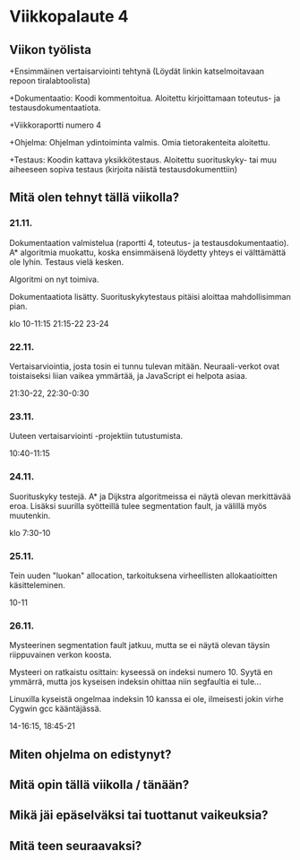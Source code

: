 # Viikkopalaute 4

## Viikon työlista

+Ensimmäinen vertaisarviointi tehtynä (Löydät linkin katselmoitavaan repoon tiralabtoolista)

+Dokumentaatio: Koodi kommentoitua. Aloitettu kirjoittamaan toteutus- ja testausdokumentaatiota.

+Viikkoraportti numero 4

+Ohjelma: Ohjelman ydintoiminta valmis. Omia tietorakenteita aloitettu.

+Testaus: Koodin kattava yksikkötestaus. Aloitettu suorituskyky- tai muu aiheeseen sopiva testaus (kirjoita näistä testausdokumenttiin)

## Mitä olen tehnyt tällä viikolla?

### 21.11.
Dokumentaation valmistelua (raportti 4, toteutus- ja testausdokumentaatio). A* algoritmia muokattu, koska ensimmäisenä löydetty yhteys ei välttämättä ole lyhin. Testaus vielä kesken.

Algoritmi on nyt toimiva.

Dokumentaatiota lisätty. Suorituskykytestaus pitäisi aloittaa mahdollisimman pian.

klo 10-11:15 21:15-22 23-24

### 22.11.
Vertaisarviointia, josta tosin ei tunnu tulevan mitään. Neuraali-verkot ovat toistaiseksi liian vaikea ymmärtää, ja JavaScript ei helpota asiaa.

21:30-22, 22:30-0:30

### 23.11.
Uuteen vertaisarviointi -projektiin tutustumista.

10:40-11:15

### 24.11.
Suorituskyky testejä. A* ja Dijkstra algoritmeissa ei näytä olevan merkittävää eroa.
Lisäksi suurilla syötteillä tulee segmentation fault, ja välillä myös muutenkin.

klo 7:30-10

### 25.11.
Tein uuden "luokan" allocation, tarkoituksena virheellisten allokaatioitten käsitteleminen.

10-11

### 26.11.
Mysteerinen segmentation fault jatkuu, mutta se ei näytä olevan täysin riippuvainen verkon koosta.

Mysteeri on ratkaistu osittain: kyseessä on indeksi numero 10. Syytä en ymmärrä, mutta jos kyseisen indeksin ohittaa niin segfaultia ei tule...

Linuxilla kyseistä ongelmaa indeksin 10 kanssa ei ole, ilmeisesti jokin virhe Cygwin gcc kääntäjässä.

14-16:15, 18:45-21

## Miten ohjelma on edistynyt?

## Mitä opin tällä viikolla / tänään?

## Mikä jäi epäselväksi tai tuottanut vaikeuksia?

## Mitä teen seuraavaksi?